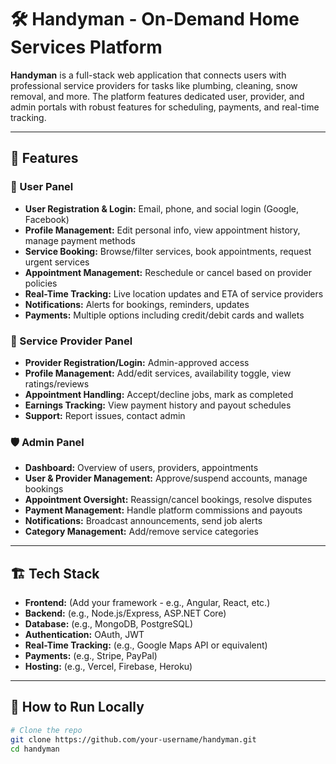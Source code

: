 # 🛠️ Handyman - On-Demand Home Services Platform

**Handyman** is a full-stack web application that connects users with professional service providers for tasks like plumbing, cleaning, snow removal, and more. The platform features dedicated user, provider, and admin portals with robust features for scheduling, payments, and real-time tracking.

---

## 🚀 Features

### 👤 User Panel
- **User Registration & Login:** Email, phone, and social login (Google, Facebook)
- **Profile Management:** Edit personal info, view appointment history, manage payment methods
- **Service Booking:** Browse/filter services, book appointments, request urgent services
- **Appointment Management:** Reschedule or cancel based on provider policies
- **Real-Time Tracking:** Live location updates and ETA of service providers
- **Notifications:** Alerts for bookings, reminders, updates
- **Payments:** Multiple options including credit/debit cards and wallets

### 🧰 Service Provider Panel
- **Provider Registration/Login:** Admin-approved access
- **Profile Management:** Add/edit services, availability toggle, view ratings/reviews
- **Appointment Handling:** Accept/decline jobs, mark as completed
- **Earnings Tracking:** View payment history and payout schedules
- **Support:** Report issues, contact admin

### 🛡️ Admin Panel
- **Dashboard:** Overview of users, providers, appointments
- **User & Provider Management:** Approve/suspend accounts, manage bookings
- **Appointment Oversight:** Reassign/cancel bookings, resolve disputes
- **Payment Management:** Handle platform commissions and payouts
- **Notifications:** Broadcast announcements, send job alerts
- **Category Management:** Add/remove service categories

---

## 🏗️ Tech Stack

- **Frontend:** (Add your framework - e.g., Angular, React, etc.)
- **Backend:** (e.g., Node.js/Express, ASP.NET Core)
- **Database:** (e.g., MongoDB, PostgreSQL)
- **Authentication:** OAuth, JWT
- **Real-Time Tracking:** (e.g., Google Maps API or equivalent)
- **Payments:** (e.g., Stripe, PayPal)
- **Hosting:** (e.g., Vercel, Firebase, Heroku)

---

## 🧪 How to Run Locally

```bash
# Clone the repo
git clone https://github.com/your-username/handyman.git
cd handyman
